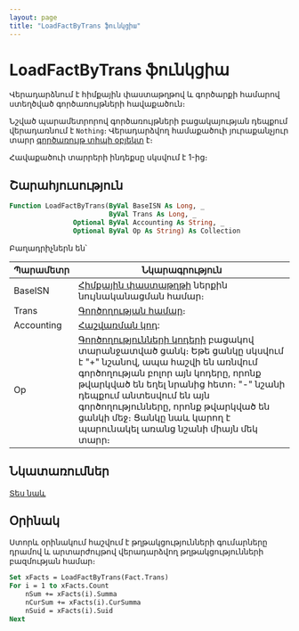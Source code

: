 ```yaml
---
layout: page
title: "LoadFactByTrans ֆունկցիա"
---
```


# LoadFactByTrans ֆունկցիա

Վերադարձնում է հիմքային փաստաթղթով և գործարքի համարով ստեղծված գործառույթների հավաքածուն։

Նշված պարամետրորով գործառույթների բացակայության դեպքում վերադառնում է `Nothing`։ 
Վերադարձվող համաքածուի յուրաքանչյուր տարր [գործառույթ տիպի օբյեկտ](../../Asfact.html) է։

Հավաքածուի տարրերի ինդեքսը սկսվում է 1-ից։

## Շարահյուսություն

``` vb
Function LoadFactByTrans(ByVal BaseISN As Long, _
                         ByVal Trans As Long, _
                Optional ByVal Accounting As String, _
                Optional ByVal Op As String) As Collection
```
Բաղադրիչներն են՝


| Պարամետր | Նկարագրություն |
|--|--|
| BaseISN | [Հիմքային փաստաթղթի](../../ASFACT/Base.html) ներքին նույնականացման համար։ |
| Trans | [Գործողության համար](../../ASFACT/Trans.html)։ |
| Accounting | [Հաշվառման կոդ](../../ASFACT/TypeAcc.html): |
| Op | [Գործողությունների կոդերի](../../ASFACT/Op.html) բացակով տարանջատված ցանկ։ Եթե ցանկը սկսվում է "+" նշանով, ապա հաշվի են առնվում գործողության բոլոր այն կոդերը, որոնք թվարկված են եղել նրանից հետո։ "-" նշանի դեպքում անտեսվում են այն գործողությունները, որոնք թվարկված են ցանկի մեջ։ Ցանկը նաև կարող է պարունակել առանց նշանի միայն մեկ տարր։ |

## Նկատառումներ

[Տես նաև](../../../constructors.html)

## Օրինակ

Ստորև օրինակում հաշվում է թղթակցությունների գումարները դրամով և արտարժույթով վերադարձվող թղթակցությունների բազմության համար։

``` vb
Set xFacts = LoadFactByTrans(Fact.Trans)
For i = 1 to xFacts.Count
    nSum += xFacts(i).Summa
    nCurSum += xFacts(i).CurSumma
    nSuid = xFacts(i).Suid
Next
```

